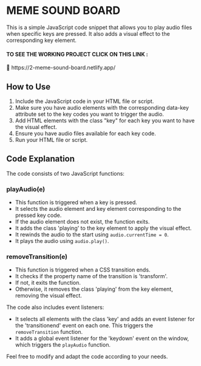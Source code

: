 # MEME SOUND BOARD

This is a simple JavaScript code snippet that allows you to play audio files when specific keys are pressed. It also adds a visual effect to the corresponding key element.
<h4> TO SEE THE WORKING PROJECT CLICK ON THIS LINK :</h4>🔎  https://2-meme-sound-board.netlify.app/




## How to Use

1. Include the JavaScript code in your HTML file or script.
2. Make sure you have audio elements with the corresponding data-key attribute set to the key codes you want to trigger the audio.
3. Add HTML elements with the class "key" for each key you want to have the visual effect.
4. Ensure you have audio files available for each key code.
5. Run your HTML file or script.

## Code Explanation

The code consists of two JavaScript functions:

### playAudio(e)

- This function is triggered when a key is pressed.
- It selects the audio element and key element corresponding to the pressed key code.
- If the audio element does not exist, the function exits.
- It adds the class 'playing' to the key element to apply the visual effect.
- It rewinds the audio to the start using `audio.currentTime = 0`.
- It plays the audio using `audio.play()`.

### removeTransition(e)

- This function is triggered when a CSS transition ends.
- It checks if the property name of the transition is 'transform'.
- If not, it exits the function.
- Otherwise, it removes the class 'playing' from the key element, removing the visual effect.

The code also includes event listeners:

- It selects all elements with the class 'key' and adds an event listener for the 'transitionend' event on each one. This triggers the `removeTransition` function.
- It adds a global event listener for the 'keydown' event on the window, which triggers the `playAudio` function.

Feel free to modify and adapt the code according to your needs.
